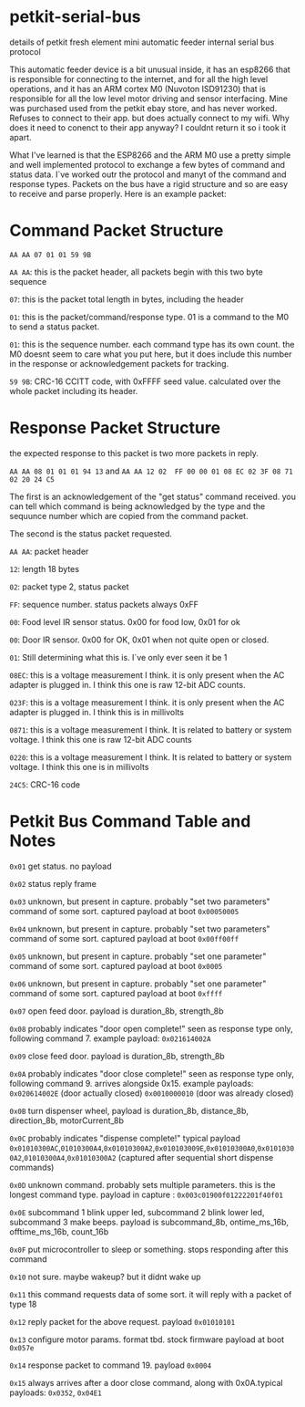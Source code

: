 # petkit-serial-bus
details of petkit fresh element mini automatic feeder internal serial bus protocol

This automatic feeder device is a bit unusual inside, it has an esp8266 that is responsible for connecting to the internet,
and for all the high level operations, and it has an ARM cortex M0 (Nuvoton ISD91230) that is responsible for all the low level motor driving and sensor interfacing.
Mine was purchased used from the petkit ebay store, and has never worked. Refuses to connect to their app. but does actually connect to my wifi. Why does it need to conenct to their app anyway?
I couldnt return it so i took it apart. 

What I've learned is that the ESP8266 and the ARM M0 use a pretty simple and well implemented protocol to exchange a few bytes of command and status data. I`ve worked outr the protocol and manyt of the command and response types. 
Packets on the bus have a rigid structure and so are easy to receive and parse properly. Here is an example packet:

# Command Packet Structure
 
`AA AA 07 01 01 59 9B`

`AA AA`: this is the packet header, all packets begin with this two byte sequence

`07`: this is the packet total length in bytes, including the header

`01`: this is the packet/command/response type. 01 is a command to the M0 to send a status packet.

`01`: this is the sequence number. each command type has its own count. the M0 doesnt seem to care what you put here, but it does include this number in the response or acknowledgement packets for tracking. 

`59 9B`: CRC-16 CCITT code, with 0xFFFF seed value. calculated over the whole packet including its header.

# Response Packet Structure

the expected response to this packet is two more packets in reply.

`AA AA 08 01 01 01 94 13` and `AA AA 12 02  FF 00 00 01 08 EC 02 3F 08 71 02 20 24 C5`

The first is an acknowledgement of the "get status" command received. you can tell which command is being acknowledged by the type and the sequunce number which are copied from the command packet.

The second is the status packet requested. 

`AA AA`: packet header

`12`: length 18 bytes

`02`: packet type 2, status packet

`FF`: sequence number. status packets always 0xFF

`00`: Food level IR sensor status. 0x00 for food low, 0x01 for ok

`00`: Door IR sensor. 0x00 for OK, 0x01 when not quite open or closed. 

`01`: Still determining what this is. I`ve only ever seen it be 1

`08EC`: this is a voltage measurement I think. it is only present when the AC adapter is plugged in. I think this one is raw 12-bit ADC counts.

`023F`: this is a voltage measurement I think. it is only present when the AC adapter is plugged in. I think this is in millivolts

`0871`: this is a voltage measurement I think. It is related to battery or system voltage. I think this one is raw 12-bit ADC counts

`0220`: this is a voltage measurement I think. It is related to battery or system voltage. I think this one is in millivolts

`24C5`: CRC-16 code


# Petkit Bus Command Table and Notes

`0x01` get status. no payload

`0x02` status reply frame

`0x03` unknown, but present in capture. probably "set two parameters" command of some sort. captured payload at boot `0x00050005`

`0x04` unknown, but present in capture. probably "set two parameters" command of some sort. captured payload at boot `0x00ff00ff`

`0x05` unknown, but present in capture.  probably "set one parameter" command of some sort. captured payload at boot `0x0005`

`0x06` unknown, but present in capture.  probably "set one parameter" command of some sort. captured payload at boot `0xffff`

`0x07` open feed door. payload is duration_8b, strength_8b

`0x08` probably indicates "door open complete!" seen as response type only, following command 7. example payload: `0x021614002A`

`0x09` close feed door. payload is duration_8b, strength_8b

`0x0A` probably indicates "door close complete!" seen as response type only, following command 9. arrives alongside 0x15. example payloads: `0x020614002E` (door actually closed) `0x0010000010` (door was already closed)

`0x0B` turn dispenser wheel, payload is duration_8b, distance_8b, direction_8b, motorCurrent_8b

`0x0C` probably indicates "dispense complete!" typical payload `0x01010300AC`,`01010300A4`,`0x01010300A2`,`0x010103009E`,`0x01010300A0`,`0x01010300A2`,`01010300A4`,`0x01010300A2`  (captured after sequential short dispense commands)

`0x0D` unknown command. probably sets multiple parameters. this is the longest command type. payload in capture : `0x003c01900f01222201f40f01`

`0x0E` subcommand 1 blink upper led, subcommand 2 blink lower led, subcommand 3 make beeps. payload is subcommand_8b, ontime_ms_16b, offtime_ms_16b, count_16b

`0x0F` put microcontroller to sleep or something. stops responding after this command

`0x10` not sure. maybe wakeup? but it didnt wake up

`0x11` this command requests data of some sort. it will reply with a packet of type 18

`0x12` reply packet for the above request. payload `0x01010101`

`0x13` configure motor params. format tbd. stock firmware payload at boot `0x057e`

`0x14` response packet to command 19. payload `0x0004`

`0x15` always arrives after a door close command, along with 0x0A.typical payloads: `0x0352`, `0x04E1` 

